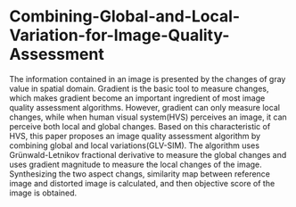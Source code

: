 # Combining-Global-and-Local-Variation-for-Image-Quality-Assessment
The information contained in an image is presented by the changes of gray value in spatial domain. Gradient is the basic tool to measure changes, which makes gradient become an important ingredient of most image quality assessment algorithms. However, gradient can only measure local changes, while when human visual system(HVS) perceives an image, it can perceive both local and global changes. Based on this characteristic of HVS, this paper proposes an image quality assessment algorithm by combining global and local variations(GLV-SIM). The algorithm uses Grünwald-Letnikov fractional derivative to measure the global changes and uses gradient magnitude to measure the local changes of the image. Synthesizing the two aspect changs, similarity map between reference image and distorted image is calculated, and then objective score of the image is obtained. 

